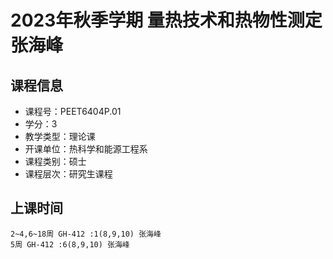 # 2023年秋季学期 量热技术和热物性测定 张海峰






## 课程信息

- 课程号：PEET6404P.01
- 学分：3
- 教学类型：理论课
- 开课单位：热科学和能源工程系
- 课程类别：硕士
- 课程层次：研究生课程

## 上课时间

```
2~4,6~18周 GH-412 :1(8,9,10) 张海峰
5周 GH-412 :6(8,9,10) 张海峰
```

